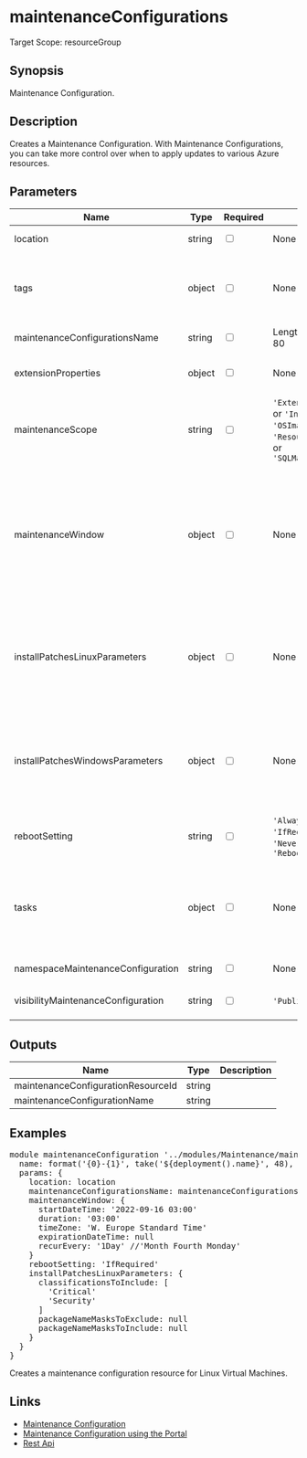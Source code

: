 ﻿# maintenanceConfigurations

Target Scope: resourceGroup

## Synopsis
Maintenance Configuration.

## Description
Creates a Maintenance Configuration. With Maintenance Configurations, you can take more control over when to apply updates to various Azure resources.

## Parameters
| Name | Type | Required | Validation | Default value | Description |
| -- |  -- | -- | -- | -- | -- |
| location | string | <input type="checkbox"> | None | <pre>resourceGroup().location</pre> | Specifies the Azure location where the resource should be created. Defaults to the resourcegroup location. |
| tags | object | <input type="checkbox"> | None | <pre>{}</pre> | The tags to apply to this resource. This is an object with key/value pairs.<br>Example:<br>{<br>&nbsp;&nbsp;&nbsp;FirstTag: myvalue<br>&nbsp;&nbsp;&nbsp;SecondTag: another value<br>} |
| maintenanceConfigurationsName | string | <input type="checkbox"> | Length between 1-80 | <pre>'maintenanceConfiguration'</pre> | The name fo the maintenance configuration resource |
| extensionProperties | object | <input type="checkbox"> | None | <pre>{<br>  InGuestPatchMode: 'User'<br>}</pre> | Sets extensionProperties of the maintenanceConfiguration.<br>Extension properties must contain Patch mode. e.g. InGuestPatchMode = User or InGuestPatchMode = Platform. |
| maintenanceScope | string | <input type="checkbox"> | `'Extension'` or `'Host'` or `'InGuestPatch'` or `'OSImage'` or `'Resource'` or `'SQLDB'` or `'SQLManagedInstance'` | <pre>'InGuestPatch'</pre> | Sets the maintenance scope of the maintenance configuration resource |
| maintenanceWindow | object | <input type="checkbox"> | None | <pre>{<br>  startDateTime: '2022-09-16 03:00'<br>  duration: '03:00'<br>  timeZone: 'W. Europe Standard Time'<br>  expirationDateTime: null<br>  recurEvery: '1Day'<br>}</pre> | Timeframe properties when the maintenance activities may take place. See https://docs.microsoft.com/en-us/azure/templates/microsoft.maintenance/maintenanceconfigurations?pivots=deployment-language-bicep<br>Example:<br>{<br>&nbsp;&nbsp;&nbsp;startDateTime: '2022-09-16 03:00'<br>&nbsp;&nbsp;&nbsp;duration: '03:00'<br>&nbsp;&nbsp;&nbsp;timeZone: 'W. Europe Standard Time'<br>&nbsp;&nbsp;&nbsp;expirationDateTime: null<br>&nbsp;&nbsp;&nbsp;recurEvery: '1Day'<br>} |
| installPatchesLinuxParameters | object | <input type="checkbox"> | None | <pre>{<br>  classificationsToInclude: [<br>    'Critical'<br>    'Security'<br>  ]<br>  packageNameMasksToExclude: null<br>  packageNameMasksToInclude: null<br>}</pre> | Input parameters specific to patching Linux machines. See https://learn.microsoft.com/en-us/azure/templates/microsoft.maintenance/maintenanceconfigurations?pivots=deployment-language-bicep for all options. |
| installPatchesWindowsParameters | object | <input type="checkbox"> | None | <pre>{<br>  classificationsToInclude: [<br>    'Critical'<br>    'Security'<br>  ]<br>  kbNumbersToExclude: null<br>  kbNumbersToInclude: null<br>}</pre> | Input parameters specific to patching a Windows machine. https://learn.microsoft.com/en-us/azure/templates/microsoft.maintenance/maintenanceconfigurations?pivots=deployment-language-bicep |
| rebootSetting | string | <input type="checkbox"> | `'Always'` or `'IfRequired'` or `'Never'` or `'RebootIfRequired'` | <pre>'IfRequired'</pre> | Possible reboot preference as defined by the user based on which it would be decided to reboot the machine or not after the patch operation is completed. |
| tasks | object | <input type="checkbox"> | None | <pre>{<br>  postTasks: [<br>    {}<br>  ]<br>  preTasks: [<br>    {}<br>  ]<br>}</pre> | Tasks information for the Software update configuration. See https://docs.microsoft.com/en-us/azure/templates/microsoft.maintenance/maintenanceconfigurations?pivots=deployment-language-bicep#softwareupdateconfigurationtasks |
| namespaceMaintenanceConfiguration | string | <input type="checkbox"> | None | <pre>'Microsoft.Maintenance'</pre> | The namespace for the maintenance configuration. Default this is "Microsoft.Maintenance". |
| visibilityMaintenanceConfiguration | string | <input type="checkbox"> | `'Public'` or `'Custom'` | <pre>'Custom'</pre> | The visibility for the maintenance configuration. Default is Custom, which means only visible to users with permissions.<br>Public means visible to all users. |

## Outputs
| Name | Type | Description |
| -- |  -- | -- |
| maintenanceConfigurationResourceId | string |  |
| maintenanceConfigurationName | string |  |

## Examples
<pre>
module maintenanceConfiguration '../modules/Maintenance/maintenanceConfigurations.bicep' = {
  name: format('{0}-{1}', take('${deployment().name}', 48), 'maintconf')
  params: {
    location: location
    maintenanceConfigurationsName: maintenanceConfigurationsName
    maintenanceWindow: {
      startDateTime: '2022-09-16 03:00'
      duration: '03:00'
      timeZone: 'W. Europe Standard Time'
      expirationDateTime: null
      recurEvery: '1Day' //'Month Fourth Monday'
    }
    rebootSetting: 'IfRequired'
    installPatchesLinuxParameters: {
      classificationsToInclude: [
        'Critical'
        'Security'
      ]
      packageNameMasksToExclude: null
      packageNameMasksToInclude: null
    }
  }
}
</pre>
<p>Creates a maintenance configuration resource for Linux Virtual Machines.</p>

## Links
- [Maintenance Configuration](https://learn.microsoft.com/en-us/azure/templates/microsoft.maintenance/maintenanceconfigurations?pivots=deployment-language-bicep)<br>
- [Maintenance Configuration using the Portal](https://learn.microsoft.com/en-ca/azure/virtual-machines/maintenance-configurations-portal)<br>
- [Rest Api](https://learn.microsoft.com/en-us/rest/api/maintenance/maintenance-configurations/list?tabs=HTTP)
